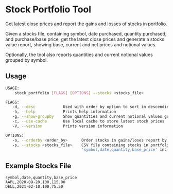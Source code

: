 # Stock Portfolio Tool
Get latest close prices and report the gains and losses of stocks in portfolio.

Given a stocks file, containing symbol, date purchased, quantity purchased, and purchase/base price,
get the latest close prices and generate a stocks value report, showing base, current and net prices
and notional values.

Optionally, the tool also reports quantities and current notional values grouped by symbol.

## Usage
```bash
USAGE:
    stock_portfolio [FLAGS] [OPTIONS] --stocks <stocks_file>

FLAGS:
   -d, --desc            Used with order by option to sort in descending order
   -h, --help            Prints help information
   -g, --show-groupby    Show quantities and current notional values grouped by symbol
   -c, --use-cache       Use local cache to store latest stock prices
   -V, --version         Prints version information

OPTIONS:
   -o, --orderby <order_by>      Order stocks in gains/loses report by order_by; one of symbol, date or value
   -s, --stocks <stocks_file>    CSV file containing stocks in portfolio, formatted as
                                 'symbol,date,quantity,base_price' including a header line
```

## Example Stocks File
```csv
symbol,date,quantity,base_price
AAPL,2020-09-20,100,115.00
DELL,2021-02-10,100,75.50
```
